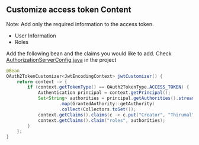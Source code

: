 ## Customize access token Content

Note: Add only the required information to the access token.

* User Information
* Roles


Add the following bean and the claims you would like to add. Check [AuthorizationServerConfig.java](../src/main/java/in/thirumal/config/AuthorizationServerConfig.java) in the project


```java
@Bean
OAuth2TokenCustomizer<JwtEncodingContext> jwtCustomizer() {
    return context -> {
        if (context.getTokenType() == OAuth2TokenType.ACCESS_TOKEN) {
            Authentication principal = context.getPrincipal();
            Set<String> authorities = principal.getAuthorities().stream()
                    .map(GrantedAuthority::getAuthority)
                    .collect(Collectors.toSet());
            context.getClaims().claims(c -> c.put("Creator", "Thirumal"));
            context.getClaims().claim("roles", authorities);
        }
    };
}
 ```